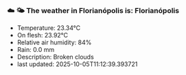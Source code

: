 ### ☁️ 🌤️  The weather in Florianópolis is: Florianópolis

- Temperature: 23.34°C
- On flesh: 23.92°C
- Relative air humidity: 84%
- Rain: 0.0 mm
- Description: Broken clouds
- last updated: 2025-10-05T11:12:39.393721
